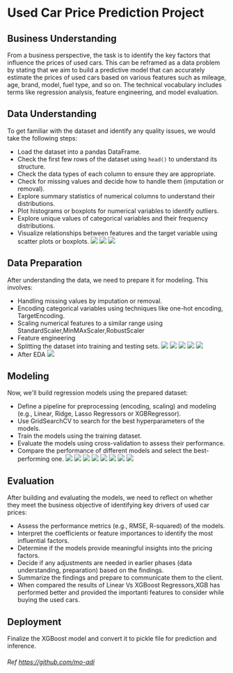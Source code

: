 # Used Car Price Prediction Project

## Business Understanding
From a business perspective, the task is to identify the key factors that influence the prices of used cars. This can be reframed as a data problem by stating that we aim to build a predictive model that can accurately estimate the prices of used cars based on various features such as mileage, age, brand, model, fuel type, and so on. The technical vocabulary includes terms like regression analysis, feature engineering, and model evaluation.

## Data Understanding
To get familiar with the dataset and identify any quality issues, we would take the following steps:
- Load the dataset into a pandas DataFrame.
- Check the first few rows of the dataset using `head()` to understand its structure.
- Check the data types of each column to ensure they are appropriate.
- Check for missing values and decide how to handle them (imputation or removal).
- Explore summary statistics of numerical columns to understand their distributions.
- Plot histograms or boxplots for numerical variables to identify outliers.
- Explore unique values of categorical variables and their frequency distributions.
- Visualize relationships between features and the target variable using scatter plots or boxplots.
![](images/PA11_Data.png)
![](images/PA11_Null_Data.png)
![](images/PA11_cars_1995.png)

## Data Preparation
After understanding the data, we need to prepare it for modeling. This involves:
- Handling missing values by imputation or removal.
- Encoding categorical variables using techniques like one-hot encoding, TargetEncoding.
- Scaling numerical features to a similar range using StandardScaler,MinMAxScaler,RobustScaler
- Feature engineering
- Splitting the dataset into training and testing sets.
![](images/PA11_Drive_Types.png)
![](images/PA11_Car_Colors.png)
![](images/PA11_year_vs_Price.png)
![](images/PA11_corr.png)
![](images/PA11_Robust_Scaler.png)
- After EDA
![](images/PA11_after_EDA.png)
## Modeling
Now, we'll build regression models using the prepared dataset:
- Define a pipeline for preprocessing (encoding, scaling) and modeling (e.g., Linear, Ridge, Lasso Regressors or XGBRegressor).
- Use GridSearchCV to search for the best hyperparameters of the models.
- Train the models using the training dataset.
- Evaluate the models using cross-validation to assess their performance.
- Compare the performance of different models and select the best-performing one.
![](images/PA11_LR_DF.png)
![](images/PA_11_LR_coef.png)
![](images/PA11_RD_DF.png)
![](images/PA_11_RD_coef.png)
![](images/PA11_LO_DF.png)
![](images/PA_11_LO_coef.png)
![](images/PA11_XG_DF.png)
![](images/PA_11_XG_coef.png)
## Evaluation
After building and evaluating the models, we need to reflect on whether they meet the business objective of identifying key drivers of used car prices:
- Assess the performance metrics (e.g., RMSE, R-squared) of the models.
- Interpret the coefficients or feature importances to identify the most influential factors.
- Determine if the models provide meaningful insights into the pricing factors.
- Decide if any adjustments are needed in earlier phases (data understanding, preparation) based on the findings.
- Summarize the findings and prepare to communicate them to the client.
- When compared the results of Linear Vs XGBoost Regressors,XGB has performed better and provided the importanti features to consider while buying the used cars.
## Deployment
Finalize the XGBoost model and convert it to pickle file for prediction and inference.

###### Ref https://github.com/mo-adi

